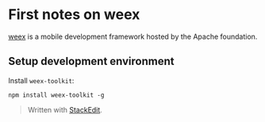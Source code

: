 # First notes on weex
[weex](https://weex.apache.org/) is a mobile development framework hosted by the Apache foundation.

## Setup development environment

Install ``weex-toolkit``:
```
npm install weex-toolkit -g
```

> Written with [StackEdit](https://stackedit.io/).
<!--stackedit_data:
eyJoaXN0b3J5IjpbLTg2MzY3NzY1M119
-->